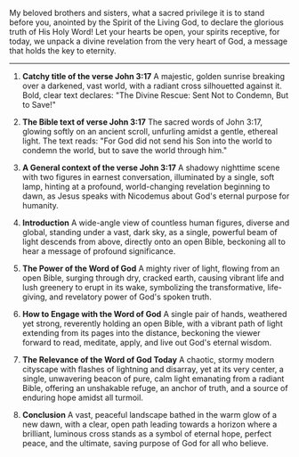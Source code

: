 My beloved brothers and sisters, what a sacred privilege it is to stand before you, anointed by the Spirit of the Living God, to declare the glorious truth of His Holy Word! Let your hearts be open, your spirits receptive, for today, we unpack a divine revelation from the very heart of God, a message that holds the key to eternity.

***

1.  **Catchy title of the verse John 3:17**
    A majestic, golden sunrise breaking over a darkened, vast world, with a radiant cross silhouetted against it. Bold, clear text declares: "The Divine Rescue: Sent Not to Condemn, But to Save!"

2.  **The Bible text of verse John 3:17**
    The sacred words of John 3:17, glowing softly on an ancient scroll, unfurling amidst a gentle, ethereal light. The text reads:
    "For God did not send his Son into the world to condemn the world, but to save the world through him."

3.  **A General context of the verse John 3:17**
    A shadowy nighttime scene with two figures in earnest conversation, illuminated by a single, soft lamp, hinting at a profound, world-changing revelation beginning to dawn, as Jesus speaks with Nicodemus about God's eternal purpose for humanity.

4.  **Introduction**
    A wide-angle view of countless human figures, diverse and global, standing under a vast, dark sky, as a single, powerful beam of light descends from above, directly onto an open Bible, beckoning all to hear a message of profound significance.

5.  **The Power of the Word of God**
    A mighty river of light, flowing from an open Bible, surging through dry, cracked earth, causing vibrant life and lush greenery to erupt in its wake, symbolizing the transformative, life-giving, and revelatory power of God's spoken truth.

6.  **How to Engage with the Word of God**
    A single pair of hands, weathered yet strong, reverently holding an open Bible, with a vibrant path of light extending from its pages into the distance, beckoning the viewer forward to read, meditate, apply, and live out God's eternal wisdom.

7.  **The Relevance of the Word of God Today**
    A chaotic, stormy modern cityscape with flashes of lightning and disarray, yet at its very center, a single, unwavering beacon of pure, calm light emanating from a radiant Bible, offering an unshakable refuge, an anchor of truth, and a source of enduring hope amidst all turmoil.

8.  **Conclusion**
    A vast, peaceful landscape bathed in the warm glow of a new dawn, with a clear, open path leading towards a horizon where a brilliant, luminous cross stands as a symbol of eternal hope, perfect peace, and the ultimate, saving purpose of God for all who believe.